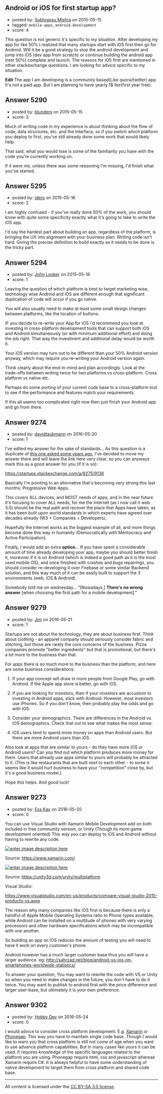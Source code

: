 ## Android or iOS for first startup app?

- posted by: [Subhransu Mishra](https://stackexchange.com/users/117429/subhransu-mishra) on 2015-05-15
- tagged: `mobile-apps`, `android-development`
- score: 4

This question is not generic it's specific to my situation. After developing my app for like  50% I realized that many startups start with iOS first then go for Android. Will it be a good strategy to stop the android development and jump into iOS (dev app from scratch) or continue building the android app (rest 50%) complete and launch. The reasons for iOS first are mentioned in other stackexchange questions. I am looking for advice specific to my situation.

**Edit**
The app I am developing is a community based(Like quora/twitter) app. It's not a paid app. But I am planning to have yearly 1$ fee(first year free). 


## Answer 5290

- posted by: [blunders](https://stackexchange.com/users/216182/blunders) on 2015-05-15
- score: 3

Much of writing code in my experience is about thinking about the flow of code, data structures, etc. and the interface, so if you switch which platform you deploy to first, you've still already done some work that would likely help. 

That said, what you would lose is some of the familiarity you have with the code you're currently working on.

If it were me, unless there was some reasoning I'm missing, I'd finish what you've started.


## Answer 5295

- posted by: [jdero](https://stackexchange.com/users/1972448/jdero) on 2015-05-16
- score: 2

I am highly confused - if you've really done 50% of the work, you should know with quite some specificity exactly what it's going to take to write the iOS app.

I'd say the hardest part about building an app, regardless of the platform, is bringing the UX into alignment with your business plan. Writing code isn't hard. Giving the precise definition to build exactly as it needs to be done is the tricky part.


## Answer 5294

- posted by: [John Looker](https://stackexchange.com/users/5196682/john-looker) on 2015-05-16
- score: 1

Leaving the question of which platform is best to target marketing wise, technology wise Android and iOS are different enough that significant duplication of code will occur if you go native. 

You will also usually need to make at least some small design changes between platforms, like the location of buttons.

IF you decide to re-write your App for iOS i'd recommend you look at investing in cross-platform development tools that can support both iOS and Android simultaneously (or with minimum additional effort) and doing the job right. That way the investment and additional delay would be worth it.

Your iOS version may turn out to be different than your 50% Android version anyway, which may require you re-writing your Android version again.

Think clearly about the end-in-mind and plan accordingly.
Look at the trade-offs between writing twice for two platforms vs cross-platform.
Cross platform vs native etc.

Perhaps do some porting of your current code base to a cross-platform tool to see if the performance and features match your requirements.

If this all seems too complicated right now then just finish your Android app and go from there.



## Answer 9274

- posted by: [davidtaubmann](https://stackexchange.com/users/2167306/davidtaubmann) on 2016-05-20
- score: 1

<p>I've edited my answer for the sake of standards... As this question is a duplicate of <a href="https://startups.stackexchange.com/a/9275/9136">this one asked some years ago</a>, I've decided to move my answer there and will leave the link here very clear, so you can anyways mark this as a good answer for you (if it is so):</p>

<p><a href="https://startups.stackexchange.com/a/9275/9136">https://startups.stackexchange.com/a/9275/9136</a></p>

<p>Basically I'm pointing to an alternative that's becoming very strong this last months: Progressive Web Apps.</p>

<p>This covers ALL devices, and MOST needs of apps, and in the near future it's focusing to cover ALL needs, for me the Internet (as I now call it web 3.0) should be the real path and recover the place that Apps have taken, as it has been built upon world standards in which experts have agreed over decades already (W3 + Companies + Developers). </p>

<p>Hopefully the Internet works as the biggest example of all, and more things become done this way in humanity (Democratically with Meritocracy and Active Participation).</p>

<p>Finally, I would add an extra <strong>option</strong>... If you have spent a considerable amount of time already developing your app, maybe you should better finish it, moreover if it is on Android (which is indeed a good path as it is the most used mobile OS), and once finished with crashes and bugs repairings, you should consider re-developing it over Firebase or some similar Backend solution, and this way much of it can be easily built to support the 3 environments (web, iOS &amp; Android).</p>

<p>Somebody told me on wednesday... "[Nowadays,] <strong>There's no wrong answer</strong> [when choosing the first path for a mobile development]."</p>



## Answer 9279

- posted by: [Jim](https://stackexchange.com/users/351236/jim) on 2016-05-21
- score: 1

Startups are not about the technology, they are about business first. Think about clothing - an apparel company should seriously consider fabric and stitching, but those are rarely the core concerns of the business. Pizza companies promote "better ingredients" but that is promotional, but there's a lot more to the business than that. 

For apps there is so much more to the business than the platform, and here are some business considerations:

1. If your app concept will draw in more people from Google Play, go with Android. If the Apple app store is better, go with iOS. 

2. If you are looking for investors, then if your investors are accustom to investing in Android apps, stick with Android. However, most investors use iPhones. So if you don't know, then probably play the odds and go with iOS. 

3. Consider your demographics. There are differences in the Android vs. iOS demographics. Check that out to see what makes the most sense. 

4. iOS users tend to spend more money on apps than Android users. But there are more Android users than iOS. 

Also look at apps that are similar to yours - do they have more iOS or Android users? Can you find out which platform produces more money for them. Users that already use apps similar to yours will probably be attracted to it. (This is like restaurants that are built next to each other - to some it seems like it would hurt business to have your "competition" close by, but it's a good business model.)

Hope this helps. And good luck!


## Answer 9273

- posted by: [Ess Kay](https://stackexchange.com/users/2619138/ess-kay) on 2016-05-20
- score: 0

<p>You can use Visual Studio with Xamarin Mobile Development add on both included in free community version, or Unity (Though its more game development oriented)
This way you can deploy to iOS and Android without having to rewrite any code.</p>

<p><a href="https://i.stack.imgur.com/LhQpZ.jpg" rel="nofollow noreferrer"><img src="https://i.stack.imgur.com/LhQpZ.jpg" alt="enter image description here"></a></p>

<p>Source: <a href="https://www.xamarin.com/" rel="nofollow noreferrer">https://www.xamarin.com/</a></p>

<p><a href="https://i.stack.imgur.com/MvQ9z.jpg" rel="nofollow noreferrer"><img src="https://i.stack.imgur.com/MvQ9z.jpg" alt="enter image description here"></a></p>

<p>Source: <a href="https://unity3d.com/unity/multiplatform" rel="nofollow noreferrer">https://unity3d.com/unity/multiplatform</a></p>

<p>Visual Studio:</p>

<p><a href="https://www.visualstudio.com/en-us/products/compare-visual-studio-2015-products-vs.aspx" rel="nofollow noreferrer">https://www.visualstudio.com/en-us/products/compare-visual-studio-2015-products-vs.aspx</a></p>

<p>The reason why many companies like iOS first is because there is only a handful of Apple Mobile Operating Systems ratio to Phone types available, while Android can be installed on a multitude of phones with very varying processors and other hardware specifications which may be incompatible with one another.</p>

<p>So building an app on iOS reduces the amount of testing you will need to have it work on every customer's phone.</p>

<p>Android however has a much larger customer base thus you will have a larger audience.
eg: <a href="http://sahrzad.net/blog/android-vs-ios-on-smartphones-worldwide-statistics/" rel="nofollow noreferrer">http://sahrzad.net/blog/android-vs-ios-on-smartphones-worldwide-statistics/</a></p>

<p>To answer your question, You may want to rewrite the code with VS or Unity so when you need to make changes in the future, you don't have to do it twice.
You may want to publish to android first with the price difference and larger user-base, but ultimately it is your own preference.</p>



## Answer 9302

- posted by: [Hobby Dev](https://stackexchange.com/users/4995745/hobby-dev) on 2016-05-24
- score: 0

<p>I would advice to consider cross platform development. E.g. <a href="https://www.xamarin.com/" rel="nofollow">Xamarin</a> or <a href="http://phonegap.com/" rel="nofollow">Phonegap</a>. This way you have to maintain single code base. Though I would like to warn you that cross platform is still not come of age when you want to use advance platform capabilities. But in many cases like yours it can be used. It requires knowledge of the specific languages related to the platform you are using. Phonegap require html, css and javascript whereas Xamarin require C#. It is always helpful to have some understanding of native development to target them from cross platform and shared code base.</p>




---

All content is licensed under the [CC BY-SA 3.0 license](https://creativecommons.org/licenses/by-sa/3.0/).
